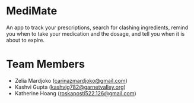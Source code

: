 # MediMate
An app to track your prescriptions, search for clashing ingredients, remind you when to take your medication and the dosage, and tell you when it is about to expire.

# Team Members
- Zelia Mardjoko (carinazmardjoko@gmail.com)
- Kashvi Gupta (kashvig782@garnetvalley.org)
- Katherine Hoang (roskaposti522.126@gmail.com)
